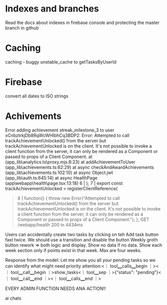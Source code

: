 # Indexes and branches

Read the docs about indexes in firebase console and protecting the master branch in github

# Caching

caching - buggy unstable_cache to getTasksByUserId

# Firebase

convert all dates to ISO strings

# Achivements

Error adding achievement streak_milestone_3 to user xCnbztrkjDb8RqWcWHIbhCq3BDP2: Error: Attempted to call trackAchievementUnlocked() from the server but trackAchievementUnlocked is on the client. It's not possible to invoke a client function from the server, it can only be rendered as a Component or passed to props of a Client Component.
at <unknown> (app_lib\analytics.ts\proxy.mjs:8:23)
at addAchievementToUser (app_lib\achievements.ts:62:29)
at async checkAndAwardAchievements (app_lib\achievements.ts:102:10)
at async Object.jwt (app_lib\auth.ts:645:14)
at async HealthPage (app\webapp\health\page.tsx:13:18)
6 | );
7 | export const trackAchievementUnlocked = registerClientReference(

> 8 | function() { throw new Error("Attempted to call trackAchievementUnlocked() from the server but trackAchievementUnlocked is on the client. It's not possible to invoke a client function from the server, it can only be rendered as a Component or passed to props of a Client Component."); },
> GET /webapp/health 200 in 4434ms

Users can accidentally create two tasks by clicking on teh Add task button fast twice. We should use a transition and disable the button
Weekly groth button rework => both logic and display. Show no data if no data. Show each week section only if points exist in that week. Max are four weeks.

Response from the model:
Let me show you all your pending tasks so we can identify what might need priority attention:<｜ tool▁calls▁begin ｜><｜ tool▁call▁begin ｜>show_tasks<｜ tool▁sep ｜>{"status": "pending"}<｜ tool▁call▁end ｜><｜ tool▁calls▁end ｜>

EVERY ADMIN FUNCTION NEEDS ANA ACTION!!

ai chats
